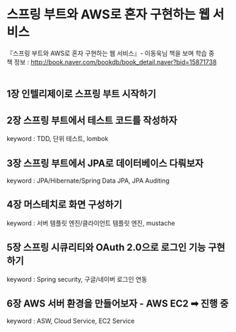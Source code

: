 # 스프링 부트와 AWS로 혼자 구현하는 웹 서비스
『스프링 부트와 AWS로 혼자 구현하는 웹 서비스』- 이동욱님 책을 보며 학습 중<br />
책 정보 : http://book.naver.com/bookdb/book_detail.naver?bid=15871738
<br />
<br />
## 1장 인텔리제이로 스프링 부트 시작하기
## 2장 스프링 부트에서 테스트 코드를 작성하자
  keyword : TDD, 단위 테스트, lombok
  <br />
## 3장 스프링 부트에서 JPA로 데이터베이스 다뤄보자
  keyword : JPA/Hibernate/Spring Data JPA, JPA Auditing
  <br />
## 4장 머스테치로 화면 구성하기
  keyword : 서버 템플릿 엔진/클라이언트 템플릿 엔진, mustache
  <br />
## 5장 스프링 시큐리티와 OAuth 2.0으로 로그인 기능 구현하기
  keyword : Spring security, 구글/네이버 로그인 연동
  <br />
## 6장 AWS 서버 환경을 만들어보자 - AWS EC2 ➡ 진행 중
  keyword : ASW, Cloud Service, EC2 Service
